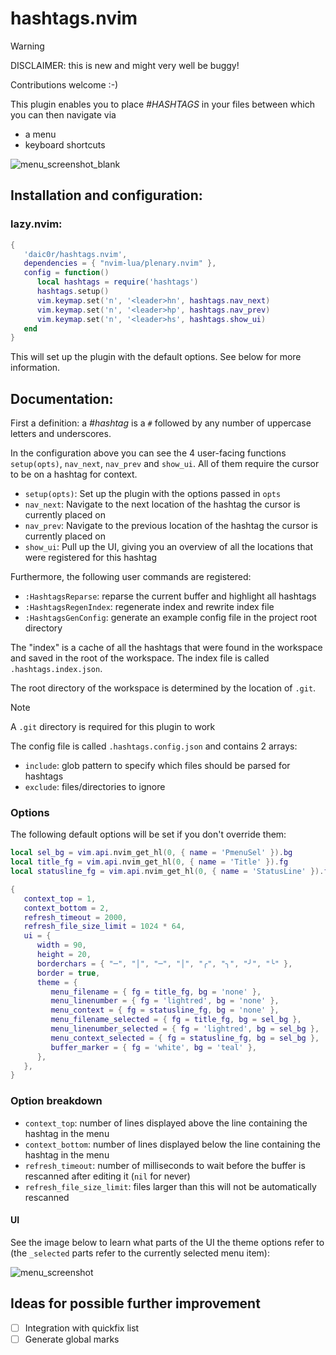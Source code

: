 # hashtags.nvim

> [!WARNING]
> DISCLAIMER: this is new and might very well be buggy!
> 
> Contributions welcome :-)

This plugin enables you to place _#HASHTAGS_ in your files between which you can then navigate via
- a menu
- keyboard shortcuts

![menu_screenshot_blank](https://github.com/user-attachments/assets/4e8a432a-80cd-4581-be66-11162d6a0f3a)

## Installation and configuration:

### lazy.nvim:

```lua
{
   'daic0r/hashtags.nvim',
   dependencies = { "nvim-lua/plenary.nvim" },
   config = function()
      local hashtags = require('hashtags')
      hashtags.setup()
      vim.keymap.set('n', '<leader>hn', hashtags.nav_next)
      vim.keymap.set('n', '<leader>hp', hashtags.nav_prev)
      vim.keymap.set('n', '<leader>hs', hashtags.show_ui)
   end
}
```

This will set up the plugin with the default options. See below for more information.

## Documentation:

First a definition: a _#hashtag_ is a `#` followed by any number of uppercase letters and underscores.

In the configuration above you can see the 4 user-facing functions `setup(opts)`, `nav_next`, `nav_prev` and `show_ui`.
All of them require the cursor to be on a hashtag for context.

- `setup(opts)`: Set up the plugin with the options passed in `opts`
- `nav_next`: Navigate to the next location of the hashtag the cursor is currently placed on
- `nav_prev`: Navigate to the previous location of the hashtag the cursor is currently placed on
- `show_ui`: Pull up the UI, giving you an overview of all the locations that were registered for this hashtag

Furthermore, the following user commands are registered:

- `:HashtagsReparse`: reparse the current buffer and highlight all hashtags
- `:HashtagsRegenIndex`: regenerate index and rewrite index file
- `:HashtagsGenConfig`: generate an example config file in the project root directory

The "index" is a cache of all the hashtags that were found in the workspace and saved in the root of the workspace.
The index file is called `.hashtags.index.json`.

The root directory of the workspace is determined by the location of `.git`.
> [!NOTE]
> A `.git` directory is required for this plugin to work

The config file is called `.hashtags.config.json` and contains 2 arrays:
- `include`: glob pattern to specify which files should be parsed for hashtags
- `exclude`: files/directories to ignore

### Options

The following default options will be set if you don't override them:

```lua
local sel_bg = vim.api.nvim_get_hl(0, { name = 'PmenuSel' }).bg
local title_fg = vim.api.nvim_get_hl(0, { name = 'Title' }).fg
local statusline_fg = vim.api.nvim_get_hl(0, { name = 'StatusLine' }).fg

{
   context_top = 1,
   context_bottom = 2,
   refresh_timeout = 2000,
   refresh_file_size_limit = 1024 * 64,
   ui = {
      width = 90,
      height = 20,
      borderchars = { "─", "│", "─", "│", "╭", "╮", "╯", "╰" },
      border = true,
      theme = {
         menu_filename = { fg = title_fg, bg = 'none' },
         menu_linenumber = { fg = 'lightred', bg = 'none' },
         menu_context = { fg = statusline_fg, bg = 'none' },
         menu_filename_selected = { fg = title_fg, bg = sel_bg },
         menu_linenumber_selected = { fg = 'lightred', bg = sel_bg },
         menu_context_selected = { fg = statusline_fg, bg = sel_bg },
         buffer_marker = { fg = 'white', bg = 'teal' },
      },
   },
}
```

### Option breakdown

- `context_top`: number of lines displayed above the line containing the hashtag in the menu
- `context_bottom`: number of lines displayed below the line containing the hashtag in the menu
- `refresh_timeout`: number of milliseconds to wait before the buffer is rescanned after editing it (`nil` for never)
- `refresh_file_size_limit`: files larger than this will not be automatically rescanned

#### UI

See the image below to learn what parts of the UI the theme options refer to (the `_selected` parts refer to the currently selected menu item):

![menu_screenshot](https://github.com/user-attachments/assets/69b9049b-473e-48cc-81fc-72b7f20af489)

## Ideas for possible further improvement

- [ ] Integration with quickfix list
- [ ] Generate global marks
